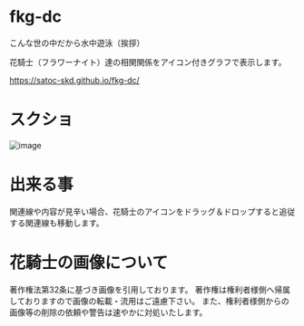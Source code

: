 # fkg-dc
こんな世の中だから水中遊泳（挨拶）

花騎士（フラワーナイト）達の相関関係をアイコン付きグラフで表示します。

https://satoc-skd.github.io/fkg-dc/

# スクショ
![image](https://user-images.githubusercontent.com/60491001/93353723-34de4500-f877-11ea-883f-4b0b11dd92ae.png)

# 出来る事
関連線や内容が見辛い場合、花騎士のアイコンをドラッグ＆ドロップすると追従する関連線も移動します。

# 花騎士の画像について
著作権法第32条に基づき画像を引用しております。
著作権は権利者様側へ帰属しておりますので画像の転載・流用はご遠慮下さい。
また、権利者様側からの画像等の削除の依頼や警告は速やかに対処いたします。
